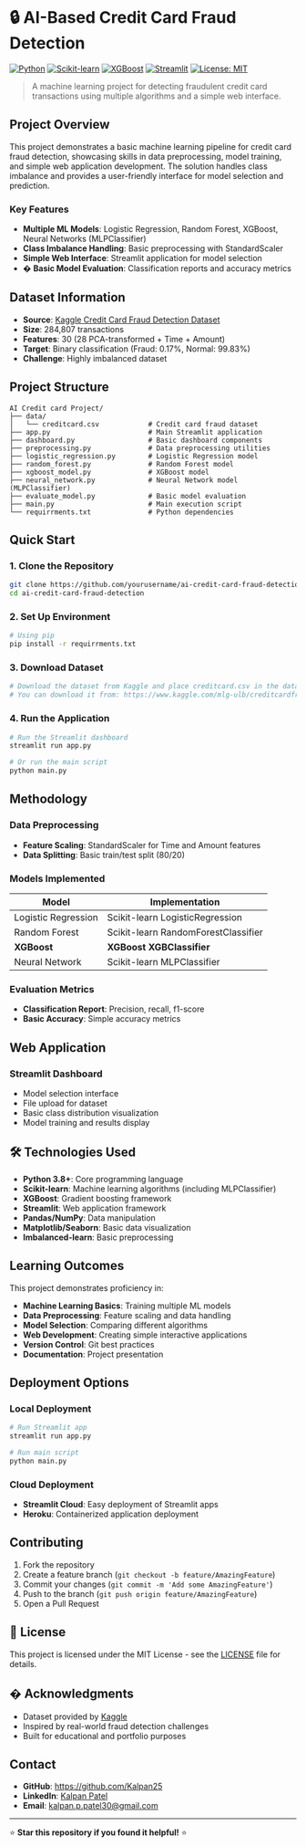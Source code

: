 # 🔒 AI-Based Credit Card Fraud Detection

[![Python](https://img.shields.io/badge/Python-3.8%2B-blue)](https://www.python.org/)
[![Scikit-learn](https://img.shields.io/badge/Scikit--learn-Latest-orange)](https://scikit-learn.org/)
[![XGBoost](https://img.shields.io/badge/XGBoost-Latest-green)](https://xgboost.readthedocs.io/)
[![Streamlit](https://img.shields.io/badge/Streamlit-Latest-red)](https://streamlit.io/)
[![License: MIT](https://img.shields.io/badge/License-MIT-yellow.svg)](https://opensource.org/licenses/MIT)

> A machine learning project for detecting fraudulent credit card transactions using multiple algorithms and a simple web interface.

##  Project Overview

This project demonstrates a basic machine learning pipeline for credit card fraud detection, showcasing skills in data preprocessing, model training, and simple web application development. The solution handles class imbalance and provides a user-friendly interface for model selection and prediction.

### Key Features
-  **Multiple ML Models**: Logistic Regression, Random Forest, XGBoost, Neural Networks (MLPClassifier)
-  **Class Imbalance Handling**: Basic preprocessing with StandardScaler
-  **Simple Web Interface**: Streamlit application for model selection
- � **Basic Model Evaluation**: Classification reports and accuracy metrics

##  Dataset Information

- **Source**: [Kaggle Credit Card Fraud Detection Dataset](https://www.kaggle.com/mlg-ulb/creditcardfraud)
- **Size**: 284,807 transactions
- **Features**: 30 (28 PCA-transformed + Time + Amount)
- **Target**: Binary classification (Fraud: 0.17%, Normal: 99.83%)
- **Challenge**: Highly imbalanced dataset

##  Project Structure

```
AI Credit card Project/
├── data/
│   └── creditcard.csv            # Credit card fraud dataset
├── app.py                        # Main Streamlit application
├── dashboard.py                  # Basic dashboard components
├── preprocessing.py              # Data preprocessing utilities
├── logistic_regression.py        # Logistic Regression model
├── random_forest.py              # Random Forest model
├── xgboost_model.py              # XGBoost model
├── neural_network.py             # Neural Network model (MLPClassifier)
├── evaluate_model.py             # Basic model evaluation
├── main.py                       # Main execution script
└── requirrments.txt              # Python dependencies
```

##  Quick Start

### 1. Clone the Repository
```bash
git clone https://github.com/yourusername/ai-credit-card-fraud-detection.git
cd ai-credit-card-fraud-detection
```

### 2. Set Up Environment
```bash
# Using pip
pip install -r requirrments.txt
```

### 3. Download Dataset
```bash
# Download the dataset from Kaggle and place creditcard.csv in the data/ directory
# You can download it from: https://www.kaggle.com/mlg-ulb/creditcardfraud
```

### 4. Run the Application
```bash
# Run the Streamlit dashboard
streamlit run app.py

# Or run the main script
python main.py
```

##  Methodology

### Data Preprocessing
- **Feature Scaling**: StandardScaler for Time and Amount features
- **Data Splitting**: Basic train/test split (80/20)

### Models Implemented

| Model | Implementation |
|-------|----------------|
| Logistic Regression | Scikit-learn LogisticRegression |
| Random Forest | Scikit-learn RandomForestClassifier |
| **XGBoost** | **XGBoost XGBClassifier** |
| Neural Network | Scikit-learn MLPClassifier |

### Evaluation Metrics
- **Classification Report**: Precision, recall, f1-score
- **Basic Accuracy**: Simple accuracy metrics

##  Web Application

### Streamlit Dashboard
- Model selection interface
- File upload for dataset
- Basic class distribution visualization
- Model training and results display

## 🛠 Technologies Used

- **Python 3.8+**: Core programming language
- **Scikit-learn**: Machine learning algorithms (including MLPClassifier)
- **XGBoost**: Gradient boosting framework
- **Streamlit**: Web application framework
- **Pandas/NumPy**: Data manipulation
- **Matplotlib/Seaborn**: Basic data visualization
- **Imbalanced-learn**: Basic preprocessing

##  Learning Outcomes

This project demonstrates proficiency in:
- **Machine Learning Basics**: Training multiple ML models
- **Data Preprocessing**: Feature scaling and data handling
- **Model Selection**: Comparing different algorithms
- **Web Development**: Creating simple interactive applications
- **Version Control**: Git best practices
- **Documentation**: Project presentation

##  Deployment Options

### Local Deployment
```bash
# Run Streamlit app
streamlit run app.py

# Run main script
python main.py
```

### Cloud Deployment
- **Streamlit Cloud**: Easy deployment of Streamlit apps
- **Heroku**: Containerized application deployment

##  Contributing

1. Fork the repository
2. Create a feature branch (`git checkout -b feature/AmazingFeature`)
3. Commit your changes (`git commit -m 'Add some AmazingFeature'`)
4. Push to the branch (`git push origin feature/AmazingFeature`)
5. Open a Pull Request

## 📄 License

This project is licensed under the MIT License - see the [LICENSE](LICENSE) file for details.

## � Acknowledgments

- Dataset provided by [Kaggle](https://www.kaggle.com/mlg-ulb/creditcardfraud)
- Inspired by real-world fraud detection challenges
- Built for educational and portfolio purposes

##  Contact

- **GitHub**: https://github.com/Kalpan25
- **LinkedIn**: [Kalpan Patel](https://www.linkedin.com/in/kalpanpatel30/)
- **Email**: kalpan.p.patel30@gmail.com

---

⭐ **Star this repository if you found it helpful!** ⭐

